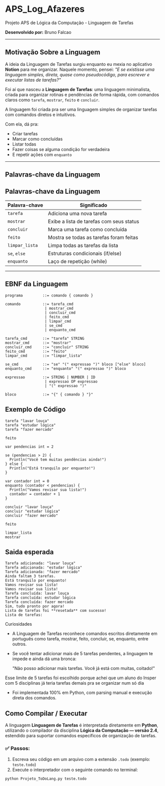 # APS_Log_Afazeres
Projeto APS de Lógica da Computação - Linguagem de Tarefas

**Desenvolvido por:** Bruno Falcao

---

## Motivação Sobre a Linguagem 

A ideia da Linguagem de Tarefas surgiu enquanto eu mexia no aplicativo **Notion** para me organizar. Naquele momento, pensei: *"E se existisse uma linguagem simples, direta, quase como pseudocódigo, para escrever e executar listas de tarefas?"*

Foi aí que nasceu a **Linguagem de Tarefas**: uma linguagem minimalista, criada para organizar rotinas e pendências de forma rápida, com comandos claros como `tarefa`, `mostrar`, `feito` e `concluir`.


A linguagem foi criada pra ser uma linguagem simples de organizar tarefas com comandos diretos e intuitivos.

Com ela, dá pra:
- Criar tarefas
- Marcar como concluídas
- Listar todas
- Fazer coisas se alguma condição for verdadeira
- E repetir ações com `enquanto`
---

## Palavras-chave da Linguagem

## Palavras-chave da Linguagem

| Palavra-chave     | Significado                                       |
|-------------------|---------------------------------------------------|
| `tarefa`          | Adiciona uma nova tarefa                          |
| `mostrar`         | Exibe a lista de tarefas com seus status          |
| `concluir`        | Marca uma tarefa como concluída                   |
| `feito`           | Mostra se todas as tarefas foram feitas           |
| `limpar_lista`    | Limpa todas as tarefas da lista                   |
| `se`, `else`      | Estruturas condicionais (if/else)                 |
| `enquanto`        | Laço de repetição (while)                         |


---

## EBNF da Linguagem

```ebnf
programa         ::= comando { comando }

comando          ::= tarefa_cmd
                  | mostrar_cmd
                  | concluir_cmd
                  | feito_cmd
                  | limpar_cmd
                  | se_cmd
                  | enquanto_cmd

tarefa_cmd       ::= "tarefa" STRING
mostrar_cmd      ::= "mostrar"
concluir_cmd     ::= "concluir" STRING
feito_cmd        ::= "feito"
limpar_cmd       ::= "limpar_lista"

se_cmd           ::= "se" "(" expressao ")" bloco ["else" bloco]
enquanto_cmd     ::= "enquanto" "(" expressao ")" bloco

expressao        ::= STRING | NUMBER | ID
                  | expressao OP expressao
                  | "(" expressao ")"

bloco            ::= "{" { comando } "}"

```

## Exemplo de Código

```todo
tarefa "lavar louça"
tarefa "estudar lógica"
tarefa "fazer mercado"

feito

var pendencias int = 2

se (pendencias > 2) {
  Println("Você tem muitas pendências ainda!")
} else {
  Println("Está tranquilo por enquanto!")
}

var contador int = 0
enquanto (contador < pendencias) {
  Println("Vamos revisar sua lista!")
  contador = contador + 1
}

concluir "lavar louça"
concluir "estudar lógica"
concluir "fazer mercado"

feito

limpar_lista
mostrar
```

## Saida esperada

```
Tarefa adicionada: "lavar louça"
Tarefa adicionada: "estudar lógica"
Tarefa adicionada: "fazer mercado"
Ainda faltam 3 tarefas.
Está tranquilo por enquanto!
Vamos revisar sua lista!
Vamos revisar sua lista!
Tarefa concluída: lavar louça
Tarefa concluída: estudar lógica
Tarefa concluída: fazer mercado
Sim, tudo pronto por agora!
Lista de tarefas foi **resetada** com sucesso!
Lista de tarefas:
```
Curiosidades
- A Linguagem de Tarefas reconhece comandos escritos diretamente em português como tarefa, mostrar, feito, concluir, se, enquanto, entre outros.

- Se você tentar adicionar mais de 5 tarefas pendentes, a linguagem te impede e ainda dá uma bronca:

  "Não posso adicionar mais tarefas. Você já está com muitas, coitado!"

Esse limite de 5 tarefas foi escolhido porque achei que um aluno do Insper com 5 disciplinas já teria tarefas demais pra se organizar num só dia 

- Foi implementada 100% em Python, com parsing manual e execução direta dos comandos.


## Como Compilar / Executar

A linguagem **Linguagem de Tarefas** é interpretada diretamente em **Python**, utilizando o compilador da disciplina **Lógica da Computação — versão 2.4**, estendido para suportar comandos específicos de organização de tarefas.

### ✅ Passos:

1. Escreva seu código em um arquivo com a extensão `.todo` (exemplo: `teste.todo`)
2. Execute o interpretador com o seguinte comando no terminal:

```bash
python Projeto_ToDoLang.py teste.todo

